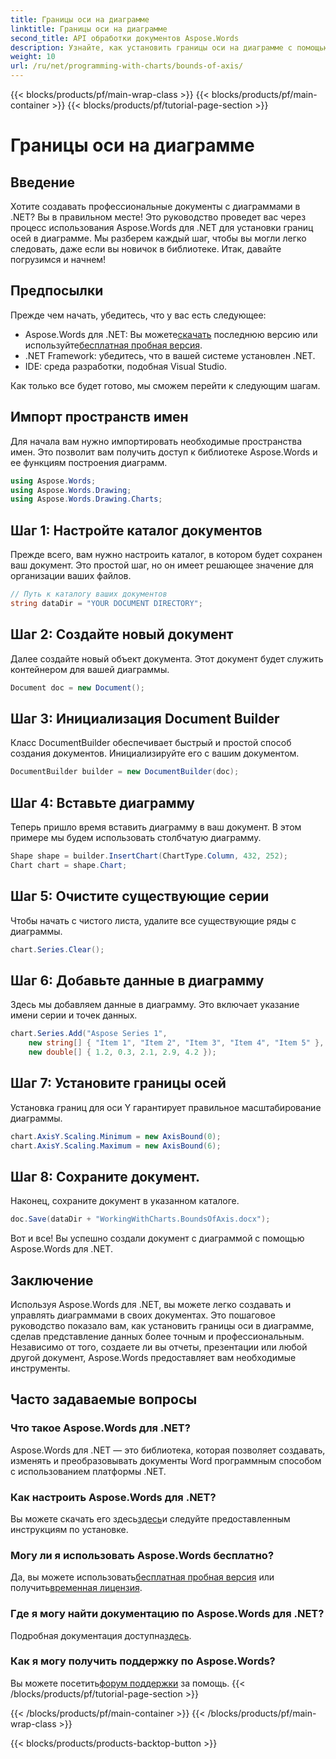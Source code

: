 ```yaml
---
title: Границы оси на диаграмме
linktitle: Границы оси на диаграмме
second_title: API обработки документов Aspose.Words
description: Узнайте, как установить границы оси на диаграмме с помощью Aspose.Words для .NET, управляя диапазоном значений, отображаемых на оси.
weight: 10
url: /ru/net/programming-with-charts/bounds-of-axis/
---
```


{{< blocks/products/pf/main-wrap-class >}}
{{< blocks/products/pf/main-container >}}
{{< blocks/products/pf/tutorial-page-section >}}

# Границы оси на диаграмме

## Введение

Хотите создавать профессиональные документы с диаграммами в .NET? Вы в правильном месте! Это руководство проведет вас через процесс использования Aspose.Words для .NET для установки границ осей в диаграмме. Мы разберем каждый шаг, чтобы вы могли легко следовать, даже если вы новичок в библиотеке. Итак, давайте погрузимся и начнем!

## Предпосылки

Прежде чем начать, убедитесь, что у вас есть следующее:

-  Aspose.Words для .NET: Вы можете[скачать](https://releases.aspose.com/words/net/) последнюю версию или используйте[бесплатная пробная версия](https://releases.aspose.com/).
- .NET Framework: убедитесь, что в вашей системе установлен .NET.
- IDE: среда разработки, подобная Visual Studio.

Как только все будет готово, мы сможем перейти к следующим шагам.

## Импорт пространств имен

Для начала вам нужно импортировать необходимые пространства имен. Это позволит вам получить доступ к библиотеке Aspose.Words и ее функциям построения диаграмм.

```csharp
using Aspose.Words;
using Aspose.Words.Drawing;
using Aspose.Words.Drawing.Charts;
```

## Шаг 1: Настройте каталог документов

Прежде всего, вам нужно настроить каталог, в котором будет сохранен ваш документ. Это простой шаг, но он имеет решающее значение для организации ваших файлов.

```csharp
// Путь к каталогу ваших документов
string dataDir = "YOUR DOCUMENT DIRECTORY";
```

## Шаг 2: Создайте новый документ

Далее создайте новый объект документа. Этот документ будет служить контейнером для вашей диаграммы.

```csharp
Document doc = new Document();
```

## Шаг 3: Инициализация Document Builder

Класс DocumentBuilder обеспечивает быстрый и простой способ создания документов. Инициализируйте его с вашим документом.

```csharp
DocumentBuilder builder = new DocumentBuilder(doc);
```

## Шаг 4: Вставьте диаграмму

Теперь пришло время вставить диаграмму в ваш документ. В этом примере мы будем использовать столбчатую диаграмму.

```csharp
Shape shape = builder.InsertChart(ChartType.Column, 432, 252);
Chart chart = shape.Chart;
```

## Шаг 5: Очистите существующие серии

Чтобы начать с чистого листа, удалите все существующие ряды с диаграммы.

```csharp
chart.Series.Clear();
```

## Шаг 6: Добавьте данные в диаграмму

Здесь мы добавляем данные в диаграмму. Это включает указание имени серии и точек данных.

```csharp
chart.Series.Add("Aspose Series 1",
    new string[] { "Item 1", "Item 2", "Item 3", "Item 4", "Item 5" },
    new double[] { 1.2, 0.3, 2.1, 2.9, 4.2 });
```

## Шаг 7: Установите границы осей

Установка границ для оси Y гарантирует правильное масштабирование диаграммы.

```csharp
chart.AxisY.Scaling.Minimum = new AxisBound(0);
chart.AxisY.Scaling.Maximum = new AxisBound(6);
```

## Шаг 8: Сохраните документ.

Наконец, сохраните документ в указанном каталоге.

```csharp
doc.Save(dataDir + "WorkingWithCharts.BoundsOfAxis.docx");
```

Вот и все! Вы успешно создали документ с диаграммой с помощью Aspose.Words для .NET. 

## Заключение

Используя Aspose.Words для .NET, вы можете легко создавать и управлять диаграммами в своих документах. Это пошаговое руководство показало вам, как установить границы оси в диаграмме, сделав представление данных более точным и профессиональным. Независимо от того, создаете ли вы отчеты, презентации или любой другой документ, Aspose.Words предоставляет вам необходимые инструменты.

## Часто задаваемые вопросы

### Что такое Aspose.Words для .NET?
Aspose.Words для .NET — это библиотека, которая позволяет создавать, изменять и преобразовывать документы Word программным способом с использованием платформы .NET.

### Как настроить Aspose.Words для .NET?
 Вы можете скачать его здесь[здесь](https://releases.aspose.com/words/net/)и следуйте предоставленным инструкциям по установке.

### Могу ли я использовать Aspose.Words бесплатно?
 Да, вы можете использовать[бесплатная пробная версия](https://releases.aspose.com/) или получить[временная лицензия](https://purchase.aspose.com/temporary-license/).

### Где я могу найти документацию по Aspose.Words для .NET?
 Подробная документация доступна[здесь](https://reference.aspose.com/words/net/).

### Как я могу получить поддержку по Aspose.Words?
 Вы можете посетить[форум поддержки](https://forum.aspose.com/c/words/8) за помощь.
{{< /blocks/products/pf/tutorial-page-section >}}

{{< /blocks/products/pf/main-container >}}
{{< /blocks/products/pf/main-wrap-class >}}

{{< blocks/products/products-backtop-button >}}
